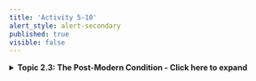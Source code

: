 ```yaml
---
title: 'Activity 5-10'
alert_style: alert-secondary
published: true
visible: false
---
```


<details>
  <summary><b>Topic 2.3: The Post-Modern Condition - Click here to expand</b></summary>
  <p>Simply put, while science was an incredibly powerful way of understanding the natural world, it was less successful at describing or more importantly predicted the social world. Jean-François Lyotard described this dissolution with the limits of science to know the world, the post-modern condition. Lyotard’s primary interest is the high-status knowledge produced by the social institutions of highly developed (Western) societies. In his seminal work <i>The Postmodern Condition: A Report on Knowledge</i> (Lyotard, 1984) he notes that a primary characteristic of this type of knowledge production is a modern notion that aspires to fit all forms of knowledge into a general unifying narrative. Lyotard designates any knowledge (in particular scientific) as modern that “legitimates itself with reference to a metadiscourse of this kind making an explicit appeal to some grand narrative, such as the dialectics of Spirit, the hermeneutics of meaning, the emancipation of rational or working subject, or the creation of wealth” (1984, p. xxiii).</p>

  <p>Lyotard’s contention with scientific knowledge is that it makes unifying appeals to grand metadiscourses. And, that in so doing it limits our sensitivity to the totality of true knowledge rather than serving to encompass it. That is, these grand narratives hold the appearance of making the complex easier to understand, but in actuality they desensitizes us to the world’s true complexity and the language games inherent in the narratives themselves. Consequently, he defines the “postmodern as incredulity toward metanarratives” (1984, p. xxiv). This is not to say that narratives are not an important knowledge form, but rather that “helpful” narratives tend to be local in nature (local sense-making to achieve local aims) and cannot be simply linked together into a general unifying scheme. Thus, we might summarize that the “postmodern condition is characterised by the co-existence of a multiplicity of heterogeneous discourses—a state of affairs assessed differently by different parties” (Cilliers, 1998, p. 114). For our discussion of education, this means that this is not one truly unified theory of education, or knowledge, or teaching, or even human learning.</p>

  <p>As Lyotard illustrates, “instead of trying to analyse complex phenomena in terms of single or essential principles,” postmodern approaches to thinking “acknowledge that it is not possible to tell a single and exclusive story about something that is really complex” (Cilliers, 1998, p viii). Consequently, the richness, complexity and diversity of the emerging postmodern perspectives has served to diminished the power of traditional modern discourses, which sought “to deliver a universal identity, sense of direction and historically assured destination” (Fry, 1999, p. 64). Likewise, as a “critical reappraisal of modern modes of thought” (Waters in Doll, 1993, p. 5) it’s fair to say that on the whole the postmodern condition has served to engender a greater flexibility of thinking within many domains, including education. However, it must also be noted that the diversity and contradictions of modernity that postmodern thinking brings to light were ever present in modernity itself, only they were repressed by our initial idealism or hidden from view prior to being institutionalized.</p>

  <p>As educators today, we have inherited a mix of classical, modern, and now post-modern ideas about education, knowledge, teaching, and learning. In short, educators, including adult educators, draw upon a diverse plurality of ideas about their practice. Moreover, learners, including adult learners have been shaped by different educational approaches. These thinking frameworks lie beneath all our discussions.</p>
</details>
